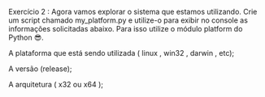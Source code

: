
Exercício 2 : Agora vamos explorar o sistema que estamos utilizando. Crie um script chamado my_platform.py e utilize-o para exibir no console as informações solicitadas abaixo. Para isso utilize o módulo platform do Python 😎.

A plataforma que está sendo utilizada ( linux , win32 , darwin , etc);

A versão (release);

A arquitetura ( x32 ou x64 );